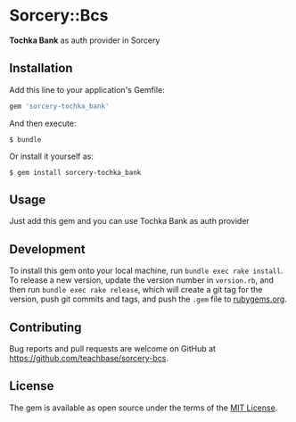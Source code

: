 # Sorcery::Bcs

**Tochka Bank** as auth provider in Sorcery

## Installation

Add this line to your application's Gemfile:

```ruby
gem 'sorcery-tochka_bank'
```

And then execute:

    $ bundle

Or install it yourself as:

    $ gem install sorcery-tochka_bank

## Usage

Just add this gem and you can use Tochka Bank as auth provider

## Development

To install this gem onto your local machine, run `bundle exec rake install`. To release a new version, update the version number in `version.rb`, and then run `bundle exec rake release`, which will create a git tag for the version, push git commits and tags, and push the `.gem` file to [rubygems.org](https://rubygems.org).

## Contributing

Bug reports and pull requests are welcome on GitHub at https://github.com/teachbase/sorcery-bcs.

## License

The gem is available as open source under the terms of the [MIT License](http://opensource.org/licenses/MIT).
